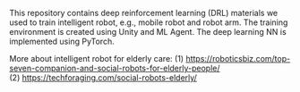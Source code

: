 This repository contains deep reinforcement learning (DRL) materials we used to train intelligent robot, e.g., mobile robot and robot arm. The training environment is created using Unity and ML Agent. The deep learning NN is implemented using PyTorch.

More about intelligent robot for elderly care: 
(1) https://roboticsbiz.com/top-seven-companion-and-social-robots-for-elderly-people/      
(2) https://techforaging.com/social-robots-elderly/
